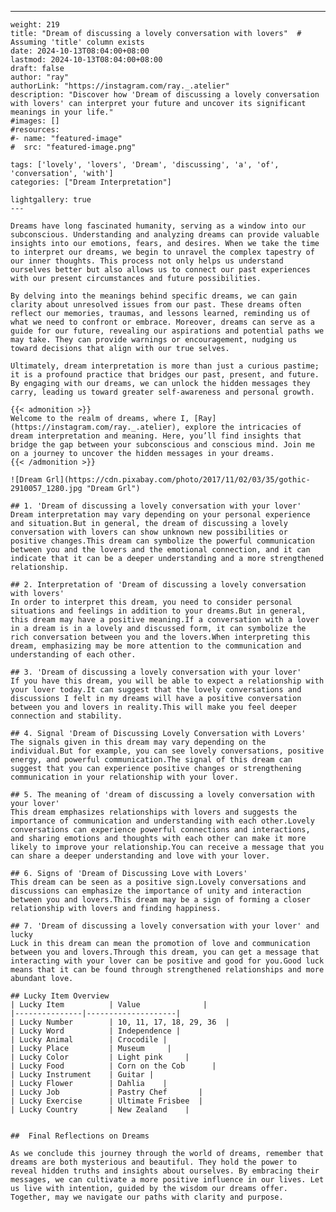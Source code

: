 ---
    weight: 219
    title: "Dream of discussing a lovely conversation with lovers"  # Assuming 'title' column exists
    date: 2024-10-13T08:04:00+08:00
    lastmod: 2024-10-13T08:04:00+08:00
    draft: false
    author: "ray"
    authorLink: "https://instagram.com/ray._.atelier"
    description: "Discover how 'Dream of discussing a lovely conversation with lovers' can interpret your future and uncover its significant meanings in your life."
    #images: []
    #resources:
    #- name: "featured-image"
    #  src: "featured-image.png"
    
    tags: ['lovely', 'lovers', 'Dream', 'discussing', 'a', 'of', 'conversation', 'with']
    categories: ["Dream Interpretation"]
    
    lightgallery: true
    ---
    
    Dreams have long fascinated humanity, serving as a window into our subconscious. Understanding and analyzing dreams can provide valuable insights into our emotions, fears, and desires. When we take the time to interpret our dreams, we begin to unravel the complex tapestry of our inner thoughts. This process not only helps us understand ourselves better but also allows us to connect our past experiences with our present circumstances and future possibilities.
    
    By delving into the meanings behind specific dreams, we can gain clarity about unresolved issues from our past. These dreams often reflect our memories, traumas, and lessons learned, reminding us of what we need to confront or embrace. Moreover, dreams can serve as a guide for our future, revealing our aspirations and potential paths we may take. They can provide warnings or encouragement, nudging us toward decisions that align with our true selves.
    
    Ultimately, dream interpretation is more than just a curious pastime; it is a profound practice that bridges our past, present, and future. By engaging with our dreams, we can unlock the hidden messages they carry, leading us toward greater self-awareness and personal growth.
    
    {{< admonition >}}
    Welcome to the realm of dreams, where I, [Ray](https://instagram.com/ray._.atelier), explore the intricacies of dream interpretation and meaning. Here, you’ll find insights that bridge the gap between your subconscious and conscious mind. Join me on a journey to uncover the hidden messages in your dreams.
    {{< /admonition >}}
    
    ![Dream Grl](https://cdn.pixabay.com/photo/2017/11/02/03/35/gothic-2910057_1280.jpg "Dream Grl")
    
    ## 1. 'Dream of discussing a lovely conversation with your lover'
    Dream interpretation may vary depending on your personal experience and situation.But in general, the dream of discussing a lovely conversation with lovers can show unknown new possibilities or positive changes.This dream can symbolize the powerful communication between you and the lovers and the emotional connection, and it can indicate that it can be a deeper understanding and a more strengthened relationship.
    
    ## 2. Interpretation of 'Dream of discussing a lovely conversation with lovers'
    In order to interpret this dream, you need to consider personal situations and feelings in addition to your dreams.But in general, this dream may have a positive meaning.If a conversation with a lover in a dream is in a lovely and discussed form, it can symbolize the rich conversation between you and the lovers.When interpreting this dream, emphasizing may be more attention to the communication and understanding of each other.
    
    ## 3. 'Dream of discussing a lovely conversation with your lover'
    If you have this dream, you will be able to expect a relationship with your lover today.It can suggest that the lovely conversations and discussions I felt in my dreams will have a positive conversation between you and lovers in reality.This will make you feel deeper connection and stability.
    
    ## 4. Signal 'Dream of Discussing Lovely Conversation with Lovers'
    The signals given in this dream may vary depending on the individual.But for example, you can see lovely conversations, positive energy, and powerful communication.The signal of this dream can suggest that you can experience positive changes or strengthening communication in your relationship with your lover.
    
    ## 5. The meaning of 'dream of discussing a lovely conversation with your lover'
    This dream emphasizes relationships with lovers and suggests the importance of communication and understanding with each other.Lovely conversations can experience powerful connections and interactions, and sharing emotions and thoughts with each other can make it more likely to improve your relationship.You can receive a message that you can share a deeper understanding and love with your lover.
    
    ## 6. Signs of 'Dream of Discussing Love with Lovers'
    This dream can be seen as a positive sign.Lovely conversations and discussions can emphasize the importance of unity and interaction between you and lovers.This dream may be a sign of forming a closer relationship with lovers and finding happiness.
    
    ## 7. 'Dream of discussing a lovely conversation with your lover' and lucky
    Luck in this dream can mean the promotion of love and communication between you and lovers.Through this dream, you can get a message that interacting with your lover can be positive and good for you.Good luck means that it can be found through strengthened relationships and more abundant love.
    
    ## Lucky Item Overview
    | Lucky Item          | Value              |
    |---------------|--------------------|
    | Lucky Number        | 10, 11, 17, 18, 29, 36  |
    | Lucky Word          | Independence |
    | Lucky Animal        | Crocodile |
    | Lucky Place         | Museum     |
    | Lucky Color         | Light pink     |
    | Lucky Food          | Corn on the Cob      |
    | Lucky Instrument    | Guitar |
    | Lucky Flower        | Dahlia    |
    | Lucky Job           | Pastry Chef       |
    | Lucky Exercise      | Ultimate Frisbee  |
    | Lucky Country       | New Zealand    |
    
    
    ##  Final Reflections on Dreams
    
    As we conclude this journey through the world of dreams, remember that dreams are both mysterious and beautiful. They hold the power to reveal hidden truths and insights about ourselves. By embracing their messages, we can cultivate a more positive influence in our lives. Let us live with intention, guided by the wisdom our dreams offer. Together, may we navigate our paths with clarity and purpose.
    